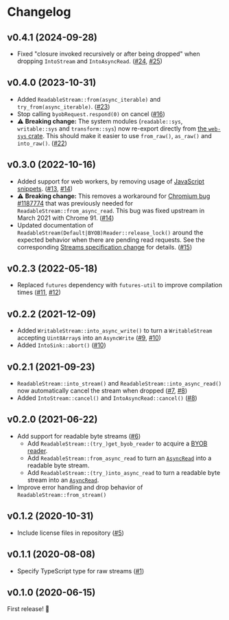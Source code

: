 # Changelog

## v0.4.1 (2024-09-28)

* Fixed "closure invoked recursively or after being dropped" when dropping `IntoStream` and `IntoAsyncRead`. ([#24](https://github.com/MattiasBuelens/wasm-streams/issues/24), [#25](https://github.com/MattiasBuelens/wasm-streams/pull/25))

## v0.4.0 (2023-10-31)

* Added `ReadableStream::from(async_iterable)` and `try_from(async_iterable)`. ([#23](https://github.com/MattiasBuelens/wasm-streams/pull/23))
* Stop calling `byobRequest.respond(0)` on cancel ([#16](https://github.com/MattiasBuelens/wasm-streams/pull/16))
* ⚠ **Breaking change:** The system modules (`readable::sys`, `writable::sys` and `transform::sys`) now re-export directly from [the `web-sys` crate](https://docs.rs/web-sys/latest/web_sys/). This should make it easier to use `from_raw()`, `as_raw()` and `into_raw()`. ([#22](https://github.com/MattiasBuelens/wasm-streams/pull/22))

## v0.3.0 (2022-10-16)

* Added support for web workers, by removing usage of [JavaScript snippets](https://rustwasm.github.io/docs/wasm-bindgen/reference/js-snippets.html). ([#13](https://github.com/MattiasBuelens/wasm-streams/issues/13), [#14](https://github.com/MattiasBuelens/wasm-streams/pull/14))
* ⚠ **Breaking change:** This removes a workaround for [Chromium bug #1187774](https://crbug.com/1187774) that was previously needed for `ReadableStream::from_async_read`. This bug was fixed upstream in March 2021 with Chrome 91. ([#14](https://github.com/MattiasBuelens/wasm-streams/pull/14))
* Updated documentation of `ReadableStream(Default|BYOB)Reader::release_lock()` around the expected behavior when there are pending read requests.
  See the corresponding [Streams specification change](https://github.com/whatwg/streams/commit/d5f92d9f17306d31ba6b27424d23d58e89bf64a5) for details.
  ([#15](https://github.com/MattiasBuelens/wasm-streams/pull/15)) 

## v0.2.3 (2022-05-18)

* Replaced `futures` dependency with `futures-util` to improve compilation times ([#11](https://github.com/MattiasBuelens/wasm-streams/pull/11), [#12](https://github.com/MattiasBuelens/wasm-streams/pull/12))

## v0.2.2 (2021-12-09)

* Added `WritableStream::into_async_write()` to turn a `WritableStream` accepting `Uint8Array`s 
  into an `AsyncWrite` ([#9](https://github.com/MattiasBuelens/wasm-streams/issues/9),
  [#10](https://github.com/MattiasBuelens/wasm-streams/pull/10))
* Added `IntoSink::abort()` ([#10](https://github.com/MattiasBuelens/wasm-streams/pull/10))

## v0.2.1 (2021-09-23)

* `ReadableStream::into_stream()` and `ReadableStream::into_async_read()` now automatically 
  cancel the stream when dropped ([#7](https://github.com/MattiasBuelens/wasm-streams/issues/7), [#8](https://github.com/MattiasBuelens/wasm-streams/pull/8))
* Added `IntoStream::cancel()` and `IntoAsyncRead::cancel()` ([#8](https://github.com/MattiasBuelens/wasm-streams/pull/8))

## v0.2.0 (2021-06-22)

* Add support for readable byte streams ([#6](https://github.com/MattiasBuelens/wasm-streams/pull/6))
    * Add `ReadableStream::(try_)get_byob_reader` to acquire
      a [BYOB reader](https://developer.mozilla.org/en-US/docs/Web/API/ReadableStreamBYOBReader).
    * Add `ReadableStream::from_async_read` to turn
      an [`AsyncRead`](https://docs.rs/futures/0.3.15/futures/io/trait.AsyncRead.html)
      into a readable byte stream.
    * Add `ReadableStream::(try_)into_async_read` to turn a readable byte stream into
      an [`AsyncRead`](https://docs.rs/futures/0.3.15/futures/io/trait.AsyncRead.html).
* Improve error handling and drop behavior of `ReadableStream::from_stream()`

## v0.1.2 (2020-10-31)

* Include license files in repository ([#5](https://github.com/MattiasBuelens/wasm-streams/issues/5))

## v0.1.1 (2020-08-08)

* Specify TypeScript type for raw streams ([#1](https://github.com/MattiasBuelens/wasm-streams/pull/1))

## v0.1.0 (2020-06-15)

First release! 🎉

